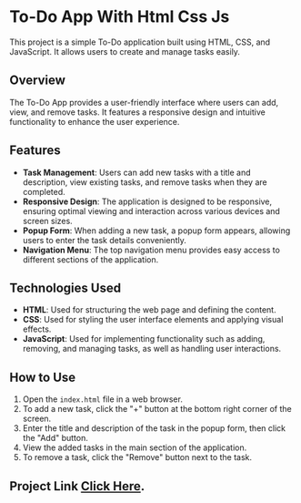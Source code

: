 # To-Do App With Html Css Js

This project is a simple To-Do application built using HTML, CSS, and JavaScript. It allows users to create and manage tasks easily.

## Overview

The To-Do App provides a user-friendly interface where users can add, view, and remove tasks. It features a responsive design and intuitive functionality to enhance the user experience.

## Features

- **Task Management**: Users can add new tasks with a title and description, view existing tasks, and remove tasks when they are completed.
- **Responsive Design**: The application is designed to be responsive, ensuring optimal viewing and interaction across various devices and screen sizes.
- **Popup Form**: When adding a new task, a popup form appears, allowing users to enter the task details conveniently.
- **Navigation Menu**: The top navigation menu provides easy access to different sections of the application.

## Technologies Used

- **HTML**: Used for structuring the web page and defining the content.
- **CSS**: Used for styling the user interface elements and applying visual effects.
- **JavaScript**: Used for implementing functionality such as adding, removing, and managing tasks, as well as handling user interactions.

## How to Use

1. Open the `index.html` file in a web browser.
2. To add a new task, click the "+" button at the bottom right corner of the screen.
3. Enter the title and description of the task in the popup form, then click the "Add" button.
4. View the added tasks in the main section of the application.
5. To remove a task, click the "Remove" button next to the task.

## Project Link [Click Here](https://shozon-roy.github.io/todo_app_v1/).
